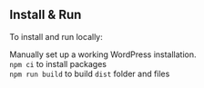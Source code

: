 ## Install & Run
To install and run locally:

Manually set up a working WordPress installation.  
`npm ci` to install packages  
`npm run build` to build `dist` folder and files